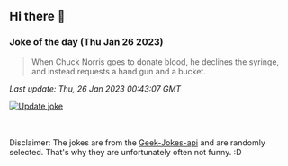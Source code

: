 ## Hi there 👋

### Joke of the day (Thu Jan 26 2023)
<!-- joke -->
>When Chuck Norris goes to donate blood, he declines the syringe, and instead requests a hand gun and a bucket.
<!-- /joke -->

*Last update: Thu, 26 Jan 2023 00:43:07 GMT*

[![Update joke](https://github.com/nclskfm/nclskfm/actions/workflows/joke.yml/badge.svg)](https://github.com/nclskfm/nclskfm/actions/workflows/joke.yml)

<br><br>
Disclaimer: The jokes are from the [Geek-Jokes-api](https://github.com/sameerkumar18/geek-joke-api) and are randomly selected. That's why they are unfortunately often not funny. :D
